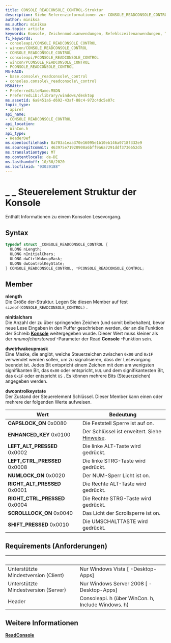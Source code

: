 ```yaml
---
title: CONSOLE_READCONSOLE_CONTROL-Struktur
description: Siehe Referenzinformationen zur CONSOLE_READCONSOLE_CONTROL Struktur, die Informationen zu einem Konsolen Lesevorgang enthält.
author: miniksa
ms.author: miniksa
ms.topic: article
keywords: Konsole, Zeichenmodusanwendungen, Befehlszeilenanwendungen, Terminalanwendungen, Konsolen-API
f1_keywords:
- consoleapi/CONSOLE_READCONSOLE_CONTROL
- wincon/CONSOLE_READCONSOLE_CONTROL
- CONSOLE_READCONSOLE_CONTROL
- consoleapi/PCONSOLE_READCONSOLE_CONTROL
- wincon/PCONSOLE_READCONSOLE_CONTROL
- PCONSOLE_READCONSOLE_CONTROL
MS-HAID:
- base.console\_readconsole\_control
- consoles.console\_readconsole\_control
MSHAttr:
- PreferredSiteName:MSDN
- PreferredLib:/library/windows/desktop
ms.assetid: 6a8451a6-d692-43af-88c4-972c4dc5e07c
topic_type:
- apiref
api_name:
- CONSOLE_READCONSOLE_CONTROL
api_location:
- WinCon.h
api_type:
- HeaderDef
ms.openlocfilehash: 8a703a1eaa370e16095e1b10eb146a0718f332e9
ms.sourcegitcommit: 463975e71920908a6bff9a6a7291ddf3736652d5
ms.translationtype: MT
ms.contentlocale: de-DE
ms.lasthandoff: 10/30/2020
ms.locfileid: "93039188"
---
```

# <a name="console_readconsole_control-structure"></a>\_ \_ Steuerelement Struktur der Konsole

Enthält Informationen zu einem Konsolen Lesevorgang.

## <a name="syntax"></a>Syntax

```C
typedef struct _CONSOLE_READCONSOLE_CONTROL {
  ULONG nLength;
  ULONG nInitialChars;
  ULONG dwCtrlWakeupMask;
  ULONG dwControlKeyState;
} CONSOLE_READCONSOLE_CONTROL, *PCONSOLE_READCONSOLE_CONTROL;
```

## <a name="members"></a>Member

**nlength**  
Die Größe der-Struktur. Legen Sie diesen Member auf fest `sizeof(CONSOLE_READCONSOLE_CONTROL)` .

**ninitialchars**  
Die Anzahl der zu über springenden Zeichen (und somit beibehalten), bevor neue Lese Eingaben in den Puffer geschrieben werden, der an die Funktion der Schreib [**Konsole**](readconsole.md) weitergegeben wurde. Dieser Wert muss kleiner als der *nnumofcharstoread* -Parameter der Read **Console** -Funktion sein.

**dwctrlwakeupmask**  
Eine Maske, die angibt, welche Steuerzeichen zwischen `0x00` und `0x1F` verwendet werden sollen, um zu signalisieren, dass der Lesevorgang beendet ist. Jedes Bit entspricht einem Zeichen mit dem am wenigsten signifikanten Bit, das `0x00` oder entspricht, `NUL` und dem signifikantesten Bit, das `0x1F` oder entspricht `US` . Es können mehrere Bits (Steuerzeichen) angegeben werden.

**dwcontrolkeystate**  
Der Zustand der Steuerelement Schlüssel. Dieser Member kann einen oder mehrere der folgenden Werte aufweisen.

| Wert | Bedeutung |
|-|-|
| **CAPSLOCK_ON** 0x0080 | Die Feststell Sperre ist auf on. |
| **ENHANCED_KEY** 0x0100 | Der Schlüssel ist erweitert. Siehe [Hinweise](key-event-record-str.md#remarks). |
| **LEFT_ALT_PRESSED** 0x0002 | Die linke ALT-Taste wird gedrückt. |
| **LEFT_CTRL_PRESSED** 0x0008 | Die linke STRG-Taste wird gedrückt. |
| **NUMLOCK_ON** 0x0020 | Der NUM-Sperr Licht ist on. |
| **RIGHT_ALT_PRESSED** 0x0001 | Die Rechte ALT-Taste wird gedrückt. |
| **RIGHT_CTRL_PRESSED** 0x0004 | Die Rechte STRG-Taste wird gedrückt. |
| **SCROLLLOCK_ON** 0x0040 | Das Licht der Scrollsperre ist on. |
| **SHIFT_PRESSED** 0x0010 | Die UMSCHALTTASTE wird gedrückt. |

## <a name="requirements"></a>Requirements (Anforderungen)

| &nbsp; | &nbsp; |
|-|-|
| Unterstützte Mindestversion (Client) | Nur Windows Vista \[ -Desktop-Apps\] |
| Unterstützte Mindestversion (Server) | Nur Windows Server 2008 \[ -Desktop-Apps\] |
| Header | Consoleapi. h (über WinCon. h, Include Windows. h) |

## <a name="see-also"></a>Weitere Informationen

[**ReadConsole**](readconsole.md)
